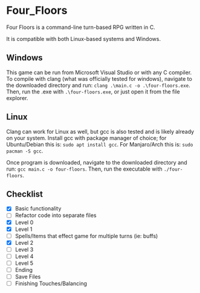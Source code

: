 # Four_Floors
Four Floors is a command-line turn-based RPG written in C.

It is compatible with both Linux-based systems and Windows.

## Windows
This game can be run from Microsoft Visual Studio or with any C compiler.
To compile with clang (what was officially tested for windows), navigate to the downloaded directory and run:
`clang .\main.c -o .\four-floors.exe`.
Then, run the .exe with `.\four-floors.exe`, or just open it from the file explorer.

## Linux
Clang can work for Linux as well, but gcc is also tested and is likely already on your system.
Install gcc with package manager of choice; for Ubuntu/Debian this is:
`sudo apt install gcc`. For Manjaro/Arch this is: `sudo pacman -S gcc`.

Once program is downloaded, navigate to the downloaded directory and run:
`gcc main.c -o four-floors`.
Then, run the executable with `./four-floors`.

## Checklist

- [x] Basic functionality
- [ ] Refactor code into separate files
- [x] Level 0
- [x] Level 1
- [ ] Spells/Items that effect game for multiple turns (ie: buffs)
- [x] Level 2
- [ ] Level 3
- [ ] Level 4
- [ ] Level 5
- [ ] Ending
- [ ] Save Files
- [ ] Finishing Touches/Balancing
